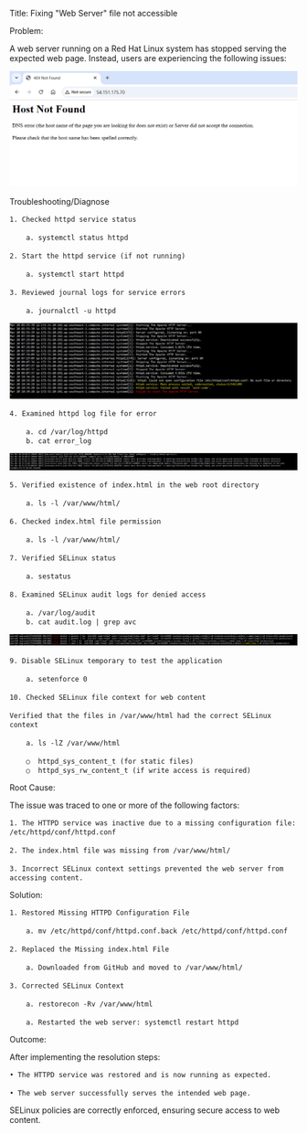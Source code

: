 Title: Fixing "Web Server" file not accessible

Problem:

A web server running on a Red Hat Linux system has stopped serving the expected web page. Instead, users are experiencing  the following issues:

![SSH Error](Image/webserver_error_v2.PNG)

Troubleshooting/Diagnose

	1. Checked httpd service status 
	
		a. systemctl status httpd

	2. Start the httpd service (if not running)

		a. systemctl start httpd
	
	3. Reviewed journal logs for service errors

		a. journalctl -u httpd

![SSH Error](Image/webserver_error_v2.1.PNG)


	4. Examined httpd log file for error
	
		a. cd /var/log/httpd
		b. cat error_log
		
![SSH Error](Image/webserver_error_v2.2.PNG)

	5. Verified existence of index.html in the web root directory
	
		a. ls -l /var/www/html/
	
	6. Checked index.html file permission
	
		a. ls -l /var/www/html/
	
	7. Verified SELinux status
	
		a. sestatus
	
	8. Examined SELinux audit logs for denied access
		
		a. /var/log/audit
		b. cat audit.log | grep avc
  
![SSH Error](Image/webserver_error_v2.3.PNG)
 
	9. Disable SELinux temporary to test the application
	
		a. setenforce 0
	
	10. Checked SELinux file context for web content

	Verified that the files in /var/www/html had the correct SELinux context
		
		a. ls -lZ /var/www/html

		○  httpd_sys_content_t (for static files)
		○  httpd_sys_rw_content_t (if write access is required)


Root Cause:

The issue was traced to one or more of the following factors:

	1. The HTTPD service was inactive due to a missing configuration file: /etc/httpd/conf/httpd.conf

	2. The index.html file was missing from /var/www/html/

	3. Incorrect SELinux context settings prevented the web server from accessing content.

Solution:

	1. Restored Missing HTTPD Configuration File
	
		a. mv /etc/httpd/conf/httpd.conf.back /etc/httpd/conf/httpd.conf
	
	2. Replaced the Missing index.html File
	
		a. Downloaded from GitHub and moved to /var/www/html/
	
	3. Corrected SELinux Context
	
		a. restorecon -Rv /var/www/html
	
		a. Restarted the web server: systemctl restart httpd
	
	


Outcome:

After implementing the resolution steps:

	• The HTTPD service was restored and is now running as expected.

	• The web server successfully serves the intended web page.

SELinux policies are correctly enforced, ensuring secure access to web content.
